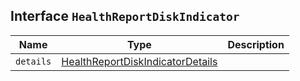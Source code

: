 ## Interface `HealthReportDiskIndicator`

| Name | Type | Description |
| - | - | - |
| `details` | [HealthReportDiskIndicatorDetails](./HealthReportDiskIndicatorDetails.md) | &nbsp; |
